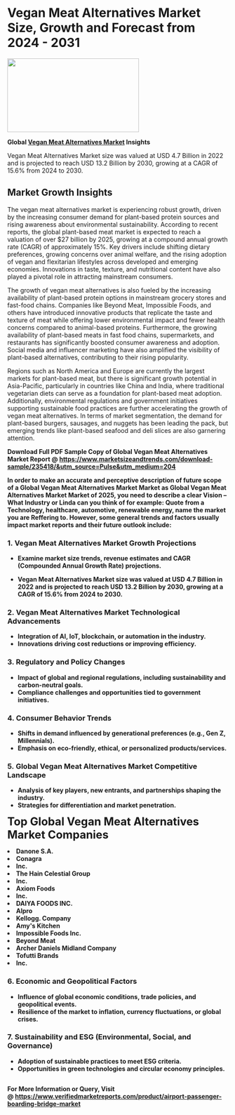 <H1>Vegan Meat Alternatives Market Size, Growth and Forecast from 2024 - 2031</H1><img class="aligncenter size-medium wp-image-584254" src="https://thirdeyenews.in/wp-content/uploads/2024/09/Global-Market-Research-300x168.jpeg" alt="" width="300" height="168" /><p><strong>Global&nbsp;<a href="https://www.marketsizeandtrends.com/download-sample/235418/&amp;utm_source=Pulse&amp;utm_medium=204">Vegan Meat Alternatives Market</a> Insights</strong></p><p>Vegan Meat Alternatives Market size was valued at USD 4.7 Billion in 2022 and is projected to reach USD 13.2 Billion by 2030, growing at a CAGR of 15.6% from 2024 to 2030.</p><p><h2>Market Growth Insights</h2> <p>The vegan meat alternatives market is experiencing robust growth, driven by the increasing consumer demand for plant-based protein sources and rising awareness about environmental sustainability. According to recent reports, the global plant-based meat market is expected to reach a valuation of over $27 billion by 2025, growing at a compound annual growth rate (CAGR) of approximately 15%. Key drivers include shifting dietary preferences, growing concerns over animal welfare, and the rising adoption of vegan and flexitarian lifestyles across developed and emerging economies. Innovations in taste, texture, and nutritional content have also played a pivotal role in attracting mainstream consumers.</p> <p><strong></strong></p> <p>The growth of vegan meat alternatives is also fueled by the increasing availability of plant-based protein options in mainstream grocery stores and fast-food chains. Companies like Beyond Meat, Impossible Foods, and others have introduced innovative products that replicate the taste and texture of meat while offering lower environmental impact and fewer health concerns compared to animal-based proteins. Furthermore, the growing availability of plant-based meats in fast food chains, supermarkets, and restaurants has significantly boosted consumer awareness and adoption. Social media and influencer marketing have also amplified the visibility of plant-based alternatives, contributing to their rising popularity.</p> <p>Regions such as North America and Europe are currently the largest markets for plant-based meat, but there is significant growth potential in Asia-Pacific, particularly in countries like China and India, where traditional vegetarian diets can serve as a foundation for plant-based meat adoption. Additionally, environmental regulations and government initiatives supporting sustainable food practices are further accelerating the growth of vegan meat alternatives. In terms of market segmentation, the demand for plant-based burgers, sausages, and nuggets has been leading the pack, but emerging trends like plant-based seafood and deli slices are also garnering attention.</p> <p><strong></p><p><span class=""><strong>Download Full PDF Sample Copy of Global Vegan Meat Alternatives Market Report</strong> @ <a href="https://www.marketsizeandtrends.com/download-sample/235418/&amp;utm_source=Pulse&amp;utm_medium=204" target="_blank">https://www.marketsizeandtrends.com/download-sample/235418/&amp;utm_source=Pulse&amp;utm_medium=204</a></span></p><p>In order to make an accurate and perceptive description of future scope of a Global&nbsp;Vegan Meat Alternatives Market Market as Global&nbsp;Vegan Meat Alternatives Market Market of 2025, you need to describe a clear Vision &ndash; What Industry or Linda can you think of for example: Quote from a Technology, healthcare, automotive, renewable energy, name the market you are Reffering to. However, some general trends and factors usually impact market reports and their future outlook include:</p><h3>1.&nbsp;<strong>Vegan Meat Alternatives Market Growth Projections</strong></h3><ul><li>Examine market size trends, revenue estimates and CAGR (Compounded Annual Growth Rate) projections.</li><li><p>Vegan Meat Alternatives Market size was valued at USD 4.7 Billion in 2022 and is projected to reach USD 13.2 Billion by 2030, growing at a CAGR of 15.6% from 2024 to 2030.</p></li></ul><h3>2.&nbsp;<strong>Vegan Meat Alternatives Market Technological Advancements</strong></h3><ul><li>Integration of AI, IoT, blockchain, or automation in the industry.</li><li>Innovations driving cost reductions or improving efficiency.</li></ul><h3>3.&nbsp;<strong>Regulatory and Policy Changes</strong></h3><ul><li>Impact of global and regional regulations, including sustainability and carbon-neutral goals.</li><li>Compliance challenges and opportunities tied to government initiatives.</li></ul><h3>4.&nbsp;<strong>Consumer Behavior Trends</strong></h3><ul><li>Shifts in demand influenced by generational preferences (e.g., Gen Z, Millennials).</li><li>Emphasis on eco-friendly, ethical, or personalized products/services.</li></ul><h3>5.&nbsp;<strong>Global Vegan Meat Alternatives Market Competitive Landscape</strong></h3><ul><li>Analysis of key players, new entrants, and partnerships shaping the industry.</li><li>Strategies for differentiation and market penetration.</li></ul><p data-pm-slice="1 1 []"><span style="color: inherit; font-family: inherit; font-size: 25px;">Top Global Vegan Meat Alternatives Market Companies</span></p><div class="" data-test-id=""><p><li>Danone S.A.</li><li> Conagra</li><li> Inc.</li><li> The Hain Celestial Group</li><li> Inc.</li><li> Axiom Foods</li><li> Inc.</li><li> DAIYA FOODS INC.</li><li> Alpro</li><li> Kellogg. Company</li><li> Amy's Kitchen</li><li> Impossible Foods Inc.</li><li> Beyond Meat</li><li> Archer Daniels Midland Company</li><li> Tofutti Brands</li><li> Inc.</li></p></div><h3>6.&nbsp;<strong>Economic and Geopolitical Factors</strong></h3><ul><li>Influence of global economic conditions, trade policies, and geopolitical events.</li><li>Resilience of the market to inflation, currency fluctuations, or global crises.</li></ul><h3>7.&nbsp;<strong>Sustainability and ESG (Environmental, Social, and Governance)</strong></h3><ul><li>Adoption of sustainable practices to meet ESG criteria.</li><li>Opportunities in green technologies and circular economy principles.</li></ul><h2><strong style="font-size: 14px;">For More Information or Query, Visit @&nbsp;</strong><a style="background-color: #ffffff; font-size: 14px;" href="https://www.marketsizeandtrends.com/report/vegan-meat-alternatives-market/" target="_blank">https://www.verifiedmarketreports.com/product/airport-passenger-boarding-bridge-market</a></h2>
